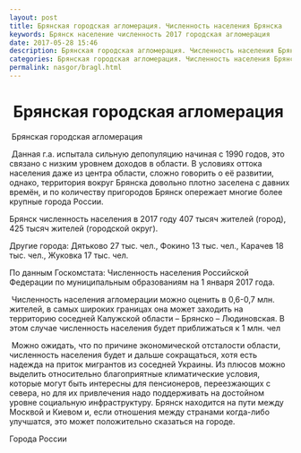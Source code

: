 ```yaml
---
layout: post
title: Брянская городская агломерация. Численность населения Брянска
keywords: Брянск население численность 2017 городская агломерация 
date: 2017-05-28 15:46
description: Брянская городская агломерация. Численность населения Брянска 2017
categories: Брянская городская агломерация. Численность населения Брянска 2017
permalink: nasgor/bragl.html
---
```


#  Брянская городская агломерация



 Брянская городская агломерация



 Данная г.а. испытала сильную депопуляцию начиная с 1990 годов, это связано с низким уровнем доходов в области. В условиях оттока населения даже из центра области, сложно говорить о её развитии, однако, территория вокруг Брянска довольно плотно заселена с давних времён,  и по количеству пригородов Брянск опережает многие более крупные города России.




Брянск численность населения в 2017 году 407 тысяч жителей (город), 425 тысяч жителей (городской округ).


Другие города: Дятьково 27 тыс. чел., Фокино 13 тыс. чел., Карачев 18 тыс. чел., Жуковка 17 тыс. чел.




По данным Госкомстата: Численность населения Российской Федерации по муниципальным образованиям на 1 января 2017 года.





 Численность населения агломерации можно оценить в 0,6-0,7 млн. жителей, в самых широких границах она может заходить на территорию соседней Калужской области – Брянско – Людиновская. В этом случае численность населения будет приближаться  к 1 млн. чел



 Можно ожидать, что по причине экономической отсталости области, численность населения будет и дальше сокращаться, хотя есть надежда на приток мигрантов из соседней Украины. Из плюсов можно выделить относительно благоприятные климатические условия, которые могут быть интересны для пенсионеров, переезжающих с севера, но для их привлечения надо поддерживать на достойном уровне социальную инфраструктуру. Брянск находится на пути между Москвой и Киевом и, если отношения между странами когда-либо улучшатся, это может положительно сказаться на городе.





Города России

		
